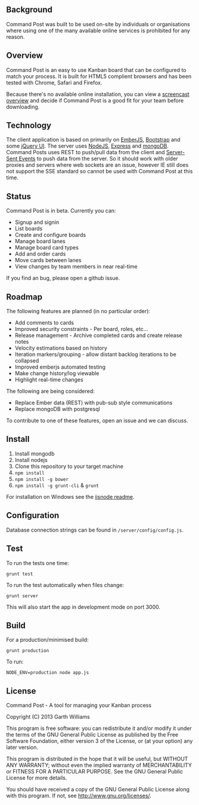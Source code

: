 Background
----------

Command Post was built to be used on-site by individuals or organisations where using one of the
many available online services is prohibited for any reason.

Overview
--------

Command Post is an easy to use Kanban board that can be configured to match your process. It is
built for HTML5 complient browsers and has been tested with Chrome, Safari and Firefox.

Because there's no available online installation, you can view a
[screencast overview](https://plus.google.com/+GarthWilliams/posts/bvL7PDp574g) and decide if
Command Post is a good fit for your team before downloading.

Technology
----------

The client application is based on primarily on [EmberJS](http://emberjs.com),
[Bootstrap](http://getbootstrap.com) and some [jQuery UI](http://jqueryui.com). The server uses
[NodeJS](http://nodejs.org), [Express](http://expressjs.com) and
[mongoDB](http://www.mongodb.org). Command Posts uses REST to push/pull data from the client and
[Server-Sent Events](http://en.wikipedia.org/wiki/Server-sent_events) to push data from the
server. So it should work with older proxies and servers where web sockets are an issue, however
IE still does not support the SSE standard so cannot be used with Command Post at this time.

Status
------

Command Post is in beta. Currently you can:

* Signup and signin
* List boards
* Create and configure boards
* Manage board lanes
* Manage board card types
* Add and order cards
* Move cards between lanes
* View changes by team members in near real-time

If you find an bug, please open a github issue.

Roadmap
-------

The following features are planned (in no particular order):

* Add comments to cards
* Improved security constraints - Per board, roles, etc...
* Release management - Archive completed cards and create release notes
* Velocity estimations based on history
* Iteration markers/grouping - allow distant backlog iterations to be collapsed
* Improved emberjs automated testing
* Make change history/log viewable
* Highlight real-time changes

The following are being considered:

* Replace Ember data (REST) with pub-sub style communications
* Replace mongoDB with postgresql

To contribute to one of these features, open an issue and we can discuss.

Install
-------

1. Install mongodb
2. Install nodejs
3. Clone this repository to your target machine
4. `npm install`
5. `npm install -g bower`
6. `npm install -g grunt-cli` & `grunt`

For installation on Windows see the [iisnode readme](docs/iisnode/readme.md).

Configuration
-------------

Database connection strings can be found in `/server/config/config.js`.

Test
----

To run the tests one time:

`grunt test`

To run the test automatically when files change:

`grunt server`

This will also start the app in development mode on port 3000.

Build
-----

For a production/minimised build:

`grunt production`

To run:

`NODE_ENV=production node app.js`

License
-------

Command Post - A tool for managing your Kanban process

Copyright (C) 2013 Garth Williams

This program is free software: you can redistribute it and/or modify
it under the terms of the GNU General Public License as published by
the Free Software Foundation, either version 3 of the License, or
(at your option) any later version.

This program is distributed in the hope that it will be useful,
but WITHOUT ANY WARRANTY; without even the implied warranty of
MERCHANTABILITY or FITNESS FOR A PARTICULAR PURPOSE.  See the
GNU General Public License for more details.

You should have received a copy of the GNU General Public License
along with this program.  If not, see <http://www.gnu.org/licenses/>.
